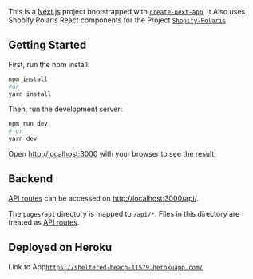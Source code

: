 This is a [Next.js](https://nextjs.org/) project bootstrapped with [`create-next-app`](https://github.com/vercel/next.js/tree/canary/packages/create-next-app).
It Also uses Shopify Polaris React components for the Project [`Shopify-Polaris`](https://github.com/Shopify/polaris-react)

## Getting Started

First, run the npm install:

```bash
npm install
#or
yarn install
```

Then, run the development server:

```bash
npm run dev
# or
yarn dev
```

Open [http://localhost:3000](http://localhost:3000) with your browser to see the result.

## Backend

[API routes](https://nextjs.org/docs/api-routes/introduction) can be accessed on [http://localhost:3000/api/](http://localhost:3000/api/).

The `pages/api` directory is mapped to `/api/*`. Files in this directory are treated as [API routes](https://nextjs.org/docs/api-routes/introduction).

## Deployed on Heroku

Link to App[`https://sheltered-beach-11579.herokuapp.com/`](https://sheltered-beach-11579.herokuapp.com/)
